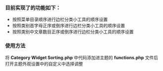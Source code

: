 ### 目前实现了的功能如下：

- 按照菜单目录顺序进行边栏分类小工具的顺序设置
- 按照类别首字母正序或倒序进行边栏分类小工具的顺序设置
- 按照类别中文章数目正序或倒序进行边栏分类小工具的顺序设置

### 使用方法

将 **Category Widget Sorting.php** 中代码添加进主题的 **functions.php** 文件后打开主题外观设置中的自定义中选择调整
